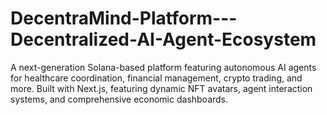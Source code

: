 # DecentraMind-Platform---Decentralized-AI-Agent-Ecosystem
A next-generation Solana-based platform featuring autonomous AI agents for healthcare coordination, financial management, crypto trading, and more. Built with Next.js, featuring dynamic NFT avatars, agent interaction systems, and comprehensive economic dashboards.
